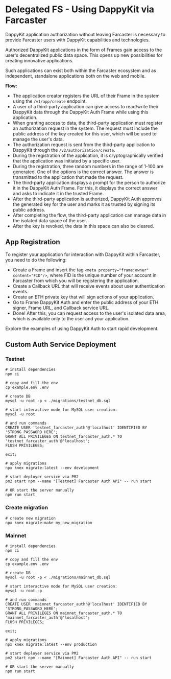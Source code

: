 # Delegated FS - Using DappyKit via Farcaster

DappyKit application authorization without leaving Farcaster is necessary to provide Farcaster users with DappyKit capabilities and technologies.

Authorized DappyKit applications in the form of Frames gain access to the user's decentralized public data space. This opens up new possibilities for creating innovative applications.

Such applications can exist both within the Farcaster ecosystem and as independent, standalone applications both on the web and mobile.

**Flow:**
- The application creator registers the URL of their Frame in the system using the `/v1/app/create` endpoint.
- A user of a third-party application can give access to read/write their DappyKit data through the DappyKit Auth Frame while using this application.
- When granting access to data, the third-party application must register an authorization request in the system. The request must include the public address of the key created for this user, which will be used to manage the user's data.
- The authorization request is sent from the third-party application to DappyKit through the `/v2/authorization/create`.
- During the registration of the application, it is cryptographically verified that the application was initiated by a specific user.
- During the registration, three random numbers in the range of 1-100 are generated. One of the options is the correct answer. The answer is transmitted to the application that made the request.
- The third-party application displays a prompt for the person to authorize it in the DappyKit Auth Frame. For this, it displays the correct answer and asks to indicate it in the trusted Frame.
- After the third-party application is authorized, DappyKit Auth approves the generated key for the user and marks it as trusted by signing its public address.
- After completing the flow, the third-party application can manage data in the isolated data space of the user.
- After the key is revoked, the data in this space can also be cleared.

## App Registration

To register your application for interaction with DappyKit within Farcaster, you need to do the following:
- Create a Frame and insert the tag `<meta property="frame:owner" content="FID"/>`, where FID is the unique number of your account in Farcaster from which you will be registering the application.
- Create a Callback URL that will receive events about user authentication events.
- Create an ETH private key that will sign actions of your application.
- Go to Frame DappyKit Auth and enter the public address of your ETH signer, Frame URL, and Callback service URL.
- Done! After this, you can request access to the user's isolated data area, which is available only to the user and your application.

Explore the examples of using DappyKit Auth to start rapid development.

## Custom Auth Service Deployment

### Testnet

```shell
# install dependencies
npm ci

# copy and fill the env
cp example.env .env

# create DB
mysql -u root -p < ./migrations/testnet_db.sql

# start interactive mode for MySQL user creation:
mysql -u root

# and run commands
CREATE USER 'testnet_farcaster_auth'@'localhost' IDENTIFIED BY 'STRONG_PASSWORD_HERE';
GRANT ALL PRIVILEGES ON testnet_farcaster_auth.* TO 'testnet_farcaster_auth'@'localhost';
FLUSH PRIVILEGES;

exit;

# apply migrations
npx knex migrate:latest --env development

# start deployer service via PM2
pm2 start npm --name "[Testnet] Farcaster Auth API" -- run start

# OR start the server manually
npm run start
```

### Create migration

```shell
# create new migration
npx knex migrate:make my_new_migration
```

### Mainnet

```shell
# install dependencies
npm ci

# copy and fill the env
cp example.env .env

# create DB
mysql -u root -p < ./migrations/mainnet_db.sql

# start interactive mode for MySQL user creation:
mysql -u root -p

# and run commands
CREATE USER 'mainnet_farcaster_auth'@'localhost' IDENTIFIED BY 'STRONG_PASSWORD_HERE';
GRANT ALL PRIVILEGES ON mainnet_farcaster_auth.* TO 'mainnet_farcaster_auth'@'localhost';
FLUSH PRIVILEGES;

exit;

# apply migrations
npx knex migrate:latest --env production

# start deployer service via PM2
pm2 start npm --name "[Mainnet] Farcaster Auth API" -- run start

# OR start the server manually
npm run start
```
